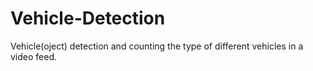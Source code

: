 # Vehicle-Detection
Vehicle(oject) detection and counting the type of different vehicles in a video feed.


